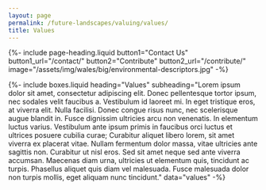 ```yaml
---
layout: page
permalink: /future-landscapes/valuing/values/
title: Values
---
```


{%-
        include page-heading.liquid
        button1="Contact Us" button1_url="/contact/"
        button2="Contribute" button2_url="/contribute/"
        image="/assets/img/wales/big/environmental-descriptors.jpg"
-%}

{%-
        include boxes.liquid
        heading="Values"
        subheading="Lorem ipsum dolor sit amet, consectetur adipiscing elit. Donec pellentesque tortor ipsum, nec sodales velit faucibus a. Vestibulum id laoreet mi. In eget tristique eros, at viverra elit. Nulla facilisi. Donec congue risus nunc, nec scelerisque augue blandit in. Fusce dignissim ultricies arcu non venenatis. In elementum luctus varius. Vestibulum ante ipsum primis in faucibus orci luctus et ultrices posuere cubilia curae; Curabitur aliquet libero lorem, sit amet viverra ex placerat vitae. Nullam fermentum dolor massa, vitae ultricies ante sagittis non. Curabitur ut nisl eros. Sed sit amet neque sed ante viverra accumsan. Maecenas diam urna, ultricies ut elementum quis, tincidunt ac turpis. Phasellus aliquet quis diam vel malesuada. Fusce malesuada dolor non turpis mollis, eget aliquam nunc tincidunt."
        data="values"
-%}